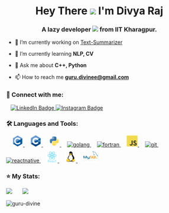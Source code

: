 <h1 align="center">Hey There <img src="https://media.giphy.com/media/hvRJCLFzcasrR4ia7z/giphy.gif" width="30"> I'm Divya Raj</h1>
<h3 align="center">A lazy developer <img src="https://media.giphy.com/media/WUlplcMpOCEmTGBtBW/giphy.gif" width="30"> from IIT Kharagpur.</h3>



- 🔭 I’m currently working on <a href="https://github.com/guru-divine/Text-Summarizer-Project" target="_blank"> Text-Summarizer</a>

- 🌱 I’m currently learning **NLP, CV**

- 💬 Ask me about **C++, Python**

- 📫 How to reach me **guru.divinee@gmail.com**


<h3 align="left">👯 Connect with me:</h3>

<div id="badges" align="left">
 &nbsp;&nbsp;
  <a href="https://www.linkedin.com/in/divya-raj-iitkgp/">
      <img src="https://img.shields.io/badge/LinkedIn-blue?style=for-the-badge&logo=linkedin&logoColor=white" alt="LinkedIn Badge">
  </a>
  <a href="https://www.instagram.com/the.free_guy/">
      <img src="https://img.shields.io/badge/Instagram-purple?style=for-the-badge&logo=instagram&logoColor=white" alt="Instagram Badge"/>
  </a>
<!--   <a href="https://https://leetcode.com/guru_divine/">
      <img src="https://img.shields.io/badge/LeetCode-black?style=for-the-badge&logo=leetcode&logoColor=yellow" alt="LeetCode Badge"/>
  </a>
  <a href="https://codeforces.com/profile/guru_divine">
      <img src="https://img.shields.io/badge/Codeforces-grey?style=for-the-badge&logo=codeforces&logoColor=yellow" alt="Codeforces Badge"/>
  </a>
  <a href="https://www.codechef.com/users/noob_divine">
      <img src="https://img.shields.io/badge/Codechef-brown?style=for-the-badge&logo=codechef&logoColor=white" alt="Codechef Badge"/>
  </a> -->
</div> 

<h3 align="left">🛠 Languages and Tools:</h3>
<p align="left">  
&nbsp;&nbsp;&nbsp;
  <a href="https://www.cprogramming.com/" target="_blank" rel="noreferrer"> 
  <img src="https://raw.githubusercontent.com/devicons/devicon/master/icons/c/c-original.svg" alt="c" width="30" height="30"/> </a> 
&nbsp;&nbsp;&nbsp;
 <a href="https://www.w3schools.com/cpp/" target="_blank" rel="noreferrer"> 
  <img src="https://raw.githubusercontent.com/devicons/devicon/master/icons/cplusplus/cplusplus-original.svg" alt="cplusplus" width="30" height="30"/> 
 </a> 
&nbsp;&nbsp;&nbsp;
 <a href="https://www.python.org" target="_blank" rel="noreferrer"> 
  <img src="https://raw.githubusercontent.com/devicons/devicon/master/icons/python/python-original.svg" alt="python" width="30" height="30"/> </a> 
&nbsp;&nbsp;&nbsp;
<a href="https://go.dev/doc/" target="_blank" rel="noreferrer"> 
 <img src="https://www.vectorlogo.zone/logos/golang/golang-official.svg" alt="golang" width="30" height="30"/> 
</a> 
&nbsp;&nbsp;&nbsp;
 <a href="https://fortran-lang.org/" target="_blank" rel="noreferrer"> 
  <img src="https://upload.wikimedia.org/wikipedia/commons/b/b8/Fortran_logo.svg" alt="fortran" width="30" height="30"/> 
 </a> 
&nbsp;&nbsp;&nbsp;
  <a href="https://developer.mozilla.org/en-US/docs/Web/JavaScript" target="_blank" rel="noreferrer"> 
  <img src="https://raw.githubusercontent.com/devicons/devicon/master/icons/javascript/javascript-original.svg" alt="javascript" width="30" height="30"/> </a> 
 &nbsp;&nbsp;&nbsp;
 <a href="https://git-scm.com/" target="_blank" rel="noreferrer"> 
  <img src="https://www.vectorlogo.zone/logos/git-scm/git-scm-icon.svg" alt="git" width="30" height="30"/> 
 </a>
&nbsp;&nbsp;&nbsp;
 <a href="https://reactnative.dev/" target="_blank" rel="noreferrer">
  <img src="https://reactnative.dev/img/header_logo.svg" alt="reactnative" width="30" height="30"/> 
 </a>
&nbsp;&nbsp;&nbsp;
 <a href="https://reactjs.org/" target="_blank" rel="noreferrer">
  <img src="https://raw.githubusercontent.com/devicons/devicon/master/icons/react/react-original-wordmark.svg" alt="react" width="30" height="30"/> </a> 
&nbsp;&nbsp;&nbsp;
 <a href="https://www.linux.org/" target="_blank" rel="noreferrer"> 
  <img src="https://raw.githubusercontent.com/devicons/devicon/master/icons/linux/linux-original.svg" alt="linux" width="30" height="30"/>
 </a> 
&nbsp;&nbsp;&nbsp;
 <a href="https://www.mysql.com/" target="_blank" rel="noreferrer"> 
  <img src="https://raw.githubusercontent.com/devicons/devicon/master/icons/mysql/mysql-original-wordmark.svg" alt="mysql" width="40" height="40"/> </a>
</p>

<h3 align="left">⭐ My Stats:</h3>
<a href="https://github.com/guru-divine">
<img height="180" src="https://github-readme-stats-eight-theta.vercel.app/api/top-langs/?username=guru-divine&layout=compact&langs_count=8&theme=nightowl"/>
</a>
<a href="https://github.com/guru-divine">
<img width="460" src="https://github-readme-stats-eight-theta.vercel.app/api?username=guru-divine&show_icons=true&theme=nightowl&include_all_commits=true&count_private=true" align="right"/>
</a>

<br>

<p align="left"> <img src="https://komarev.com/ghpvc/?username=guru-divine&label=Profile%20views&color=0e75b6&style=flat" alt="guru-divine" /> </p>

<!--
**guru-divine/guru-divine** is a ✨ _special_ ✨ repository because its `README.md` (this file) appears on your GitHub profile.

Here are some ideas to get you started:

- 🔭 I’m currently working on ...
- 🌱 I’m currently learning ...
- 👯 I’m looking to collaborate on ...
- 🤔 I’m looking for help with ...
- 💬 Ask me about ...
- 📫 How to reach me: ...
- 😄 Pronouns: ...
- ⚡ Fun fact: ...
-->
